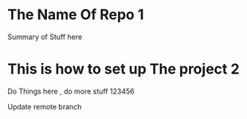 # The Name Of Repo 1

Summary of Stuff here 

# This is how to set up The project 2

Do Things here , do more stuff 123456

Update remote branch

